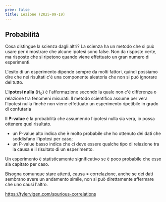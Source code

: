 ```yaml
---
prev: false
title: Lezione (2025-09-19)
---
```


## Probabilità

Cosa distingue la scienza dagli altri? La scienza ha un metodo che si può usare
per dimostrare che alcune ipotesi sono false. Non da risposte certe, ma risposte
che si ripetono quando viene effettuato un gran numero di esperimenti.

L'esito di un esperimento dipende sempre da molti fattori, quindi possiamo dire
che nei risultati c'è una componente aleatoria che non si può ignorare del
tutto.

L'**ipotesi nulla** ($H_0$) è l'affermazione secondo la quale non c'è differenza
o relazione tra fenomeni misurati. Il metodo scientifico assume per vera
l'ipotesi nulla finché non viene effettuato un esperimento ripetibile in grado
di confutarla

Il **P-value** è la probabilità che assumendo l'ipotesi nulla sia vera, io possa
ottenere quel risultato.

- un P-value alto indica che è molto probabile che ho ottenuto dei dati che
  soddisfano l'ipotesi per caso;
- un P-value basso indica che ci deve essere qualche tipo di relazione tra la
  causa e il risultato di un esperimento.

Un esperimento è statisticamente significativo se è poco probabile che esso sia
capitato per caso.

Bisogna comunque stare attenti, causa $\neq$ correlazione, anche se dei dati
sembrano avere un andamento simile, non si può direttamente affermare che uno
causi l'altro.

https://tylervigen.com/spurious-correlations
